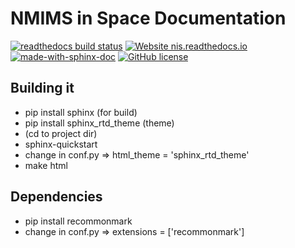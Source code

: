 # NMIMS in Space Documentation
[![readthedocs build status](https://readthedocs.org/projects/nis/badge/?version=latest)](https://nis.readthedocs.io/en/latest/)
[![Website nis.readthedocs.io](https://img.shields.io/website-up-down-green-red/http/nis.readthedocs.io.svg)](https://nis.readthedocs.io/)
[![made-with-sphinx-doc](https://img.shields.io/badge/Made%20with-Sphinx-1f425f.svg)](https://www.sphinx-doc.org/)
[![GitHub license](https://img.shields.io/github/license/NMIMS-in-Space/blob/master/documentation.svg)](https://github.com/NMIMS-in-Space/documentation/blob/master/LICENSE)

## Building it
  * pip install sphinx (for build)
  * pip install sphinx_rtd_theme (theme)
  * (cd to project dir)
  * sphinx-quickstart
  * change in conf.py => html_theme = 'sphinx_rtd_theme'
  * make html 
  
  
## Dependencies
  * pip install recommonmark
  * change in conf.py => extensions = ['recommonmark']
